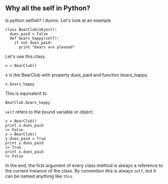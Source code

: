 ## Why all the self in Python?

Is python selfish? I dunno. Let's look at an example

```
class BearClub(object):
  dues_paid = False
  def bears_happy(self):
    if not dues_paid:
      print "bears are pleased"
```

Let's use this class.

```
x = BearClub()
```

x is the BearClub with property dues_paid and function bears_happy.

```
x.bears_happy
```

This is equivalent to

```
BearClub.bears_happy
```

`self` refers to the bound variable or object.

```
x = BearClub()
print x.dues_paid
>> False
y = BearClub()
y.dues_paid = True
print y.dues_paid
>> True
print x.dues_paid
>> False
```

In the end, the first argument of every class method is always a reference to the current instance of the class. By convention this is always `self`, but it can be named anything like `this`.
